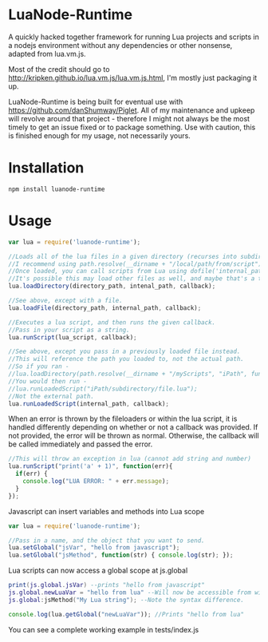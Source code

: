 LuaNode-Runtime
===============

A quickly hacked together framework for running Lua projects and scripts in a nodejs environment without any dependencies or other nonsense, adapted from lua.vm.js.

Most of the credit should go to http://kripken.github.io/lua.vm.js/lua.vm.js.html, I'm mostly just packaging it up.

LuaNode-Runtime is being built for eventual use with https://github.com/danShumway/Piglet.  All of my maintenance and upkeep will revolve around that project - therefore I might not always be the most timely to get an issue fixed or to package something.  Use with caution, this is finished enough for my usage, not necessarily yours.

Installation
===============
```
npm install luanode-runtime
```

Usage
==============


```js
var lua = require('luanode-runtime');

//Loads all of the lua files in a given directory (recurses into subdirectory) to an internal directory of your choice.
//I recommend using path.resolve(__dirname + "/local/path/from/script"), to simplify and remove errors.
//Once loaded, you can call scripts from Lua using dofile('internal_path/file.lua')
//It's possible this may load other files as well, and maybe that's a thing you want for internal lua referencing?  So many possiblities!
lua.loadDirectory(directory_path, intenal_path, callback);

//See above, except with a file.
lua.loadFile(directory_path, internal_path, callback);

//Executes a lua script, and then runs the given callback.
//Pass in your script as a string.
lua.runScript(lua_script, callback);

//See above, except you pass in a previously loaded file instead.
//This will reference the path you loaded to, not the actual path.
//So if you ran - 
//lua.loadDirectory(path.resolve(__dirname + "/myScripts", "iPath", function(err) { });
//You would then run - 
//lua.runLoadedScript("iPath/subdirectory/file.lua");
//Not the external path.
lua.runLoadedScript(internal_path, callback);
```
When an error is thrown by the fileloaders or within the lua script, it is handled differently depending on whether or not a callback was provided.  If not provided, the error will be thrown as normal.  Otherwise, the callback will be called immediately and passed the error.

```js
//This will throw an exception in lua (cannot add string and number)
lua.runScript("print('a' + 1)", function(err){
  if(err) {
    console.log("LUA ERROR: " + err.message);
  }
});
```

Javascript can insert variables and methods into Lua scope

```js
var lua = require('luanode-runtime');

//Pass in a name, and the object that you want to send.
lua.setGlobal("jsVar", "hello from javascript");
lua.setGlobal("jsMethod", function(str) { console.log(str); });
```

Lua scripts can now access a global scope at js.global

```lua
print(js.global.jsVar) --prints "hello from javascript"
js.global.newLuaVar = "hello from lua" --Will now be accessible from within javascript.
js.global:jsMethod("My Lua string"); --Note the syntax difference.
```

```js
console.log(lua.getGlobal("newLuaVar")); //Prints "hello from lua"
```

You can see a complete working example in tests/index.js
